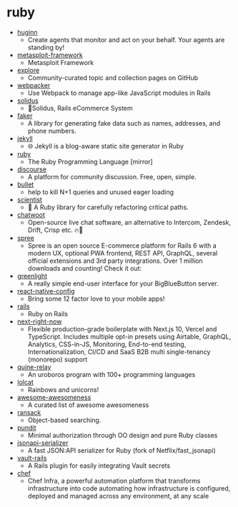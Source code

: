 # ruby
- [huginn](https://github.com/huginn/huginn)
  - Create agents that monitor and act on your behalf. Your agents are standing by!
- [metasploit-framework](https://github.com/rapid7/metasploit-framework)
  - Metasploit Framework
- [explore](https://github.com/github/explore)
  - Community-curated topic and collection pages on GitHub
- [webpacker](https://github.com/rails/webpacker)
  - Use Webpack to manage app-like JavaScript modules in Rails
- [solidus](https://github.com/solidusio/solidus)
  - 🛒Solidus, Rails eCommerce System
- [faker](https://github.com/faker-ruby/faker)
  - A library for generating fake data such as names, addresses, and phone numbers.
- [jekyll](https://github.com/jekyll/jekyll)
  - 🌐 Jekyll is a blog-aware static site generator in Ruby
- [ruby](https://github.com/ruby/ruby)
  - The Ruby Programming Language [mirror]
- [discourse](https://github.com/discourse/discourse)
  - A platform for community discussion. Free, open, simple.
- [bullet](https://github.com/flyerhzm/bullet)
  - help to kill N+1 queries and unused eager loading
- [scientist](https://github.com/github/scientist)
  - 🔬 A Ruby library for carefully refactoring critical paths.
- [chatwoot](https://github.com/chatwoot/chatwoot)
  - Open-source live chat software, an alternative to Intercom, Zendesk, Drift, Crisp etc. 🔥💬
- [spree](https://github.com/spree/spree)
  - Spree is an open source E-commerce platform for Rails 6 with a modern UX, optional PWA frontend, REST API, GraphQL, several official extensions and 3rd party integrations. Over 1 million downloads and counting! Check it out:
- [greenlight](https://github.com/bigbluebutton/greenlight)
  - A really simple end-user interface for your BigBlueButton server.
- [react-native-config](https://github.com/luggit/react-native-config)
  - Bring some 12 factor love to your mobile apps!
- [rails](https://github.com/rails/rails)
  - Ruby on Rails
- [next-right-now](https://github.com/UnlyEd/next-right-now)
  - Flexible production-grade boilerplate with Next.js 10, Vercel and TypeScript. Includes multiple opt-in presets using Airtable, GraphQL, Analytics, CSS-in-JS, Monitoring, End-to-end testing, Internationalization, CI/CD and SaaS B2B multi single-tenancy (monorepo) support
- [quine-relay](https://github.com/mame/quine-relay)
  - An uroboros program with 100+ programming languages
- [lolcat](https://github.com/busyloop/lolcat)
  - Rainbows and unicorns!
- [awesome-awesomeness](https://github.com/bayandin/awesome-awesomeness)
  - A curated list of awesome awesomeness
- [ransack](https://github.com/activerecord-hackery/ransack)
  - Object-based searching.
- [pundit](https://github.com/varvet/pundit)
  - Minimal authorization through OO design and pure Ruby classes
- [jsonapi-serializer](https://github.com/jsonapi-serializer/jsonapi-serializer)
  - A fast JSON:API serializer for Ruby (fork of Netflix/fast_jsonapi)
- [vault-rails](https://github.com/hashicorp/vault-rails)
  - A Rails plugin for easily integrating Vault secrets
- [chef](https://github.com/chef/chef)
  - Chef Infra, a powerful automation platform that transforms infrastructure into code automating how infrastructure is configured, deployed and managed across any environment, at any scale
